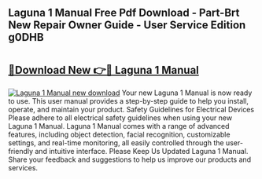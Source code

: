 ## Laguna 1 Manual Free Pdf Download - Part-Brt New Repair Owner Guide - User Service Edition g0DHB

# <h2><a href="http://bc46797.oget.top/?id=Laguna+1+Manual">🔗Download New 👉🔴 Laguna 1 Manual</a></h2>

[![Laguna 1 Manual new download](https://i.imgur.com/5g1atiW.png)](http://bc46797.oget.top/?id=Laguna+1+Manual)
Your new Laguna 1 Manual is now ready to use. This user manual provides a step-by-step guide to help you install, operate, and maintain your product. Safety Guidelines for Electrical Devices Please adhere to all electrical safety guidelines when using your new Laguna 1 Manual. Laguna 1 Manual comes with a range of advanced features, including object detection, facial recognition, customizable settings, and real-time monitoring, all easily controlled through the user-friendly and intuitive interface. Please Keep Us Updated Laguna 1 Manual. Share your feedback and suggestions to help us improve our products and services.
